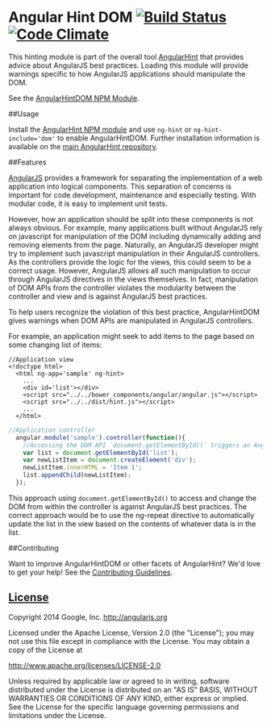 # Angular Hint DOM [![Build Status](https://travis-ci.org/angular/angular-hint-dom.svg?branch=master)](https://travis-ci.org/angular/angular-hint-dom) [![Code Climate](https://codeclimate.com/github/angular/angular-hint-dom/badges/gpa.svg)](https://codeclimate.com/github/angular/angular-hint-dom)

This hinting module is part of the overall tool [AngularHint](https://github.com/angular/angular-hint)
that provides advice about AngularJS best practices. Loading this module will provide warnings specific
to how AngularJS applications should manipulate the DOM.

See the [AngularHintDOM NPM Module](https://www.npmjs.org/package/angular-hint-dom).

##Usage

Install the [AngularHint NPM module](https://www.npmjs.org/package/angular-hint)
and use `ng-hint` or `ng-hint-include='dom'` to
enable AngularHintDOM. Further installation information is available on the
[main AngularHint repository](https://github.com/angular/angular-hint#usage).

##Features

[AngularJS](https://angularjs.org/) provides a framework for separating the implementation of a web application into logical components. This separation of concerns is important for code development, maintenance and especially testing. With modular code, it is easy to implement unit tests.

However, how an application should be split into these components is not always obvious. For example, many applications built without AngularJS rely on javascript for manipulation of the DOM including dynamically adding and removing elements from the page. Naturally, an AngularJS developer might try to implement such javascript manipulation in their AngularJS controllers. As the controllers provide the logic for the views, this could seem to be a correct usage. However, AngularJS allows all such manipulation to occur through AngularJS directives in the views themselves. In fact, manipulation of DOM APIs from the controller violates the modularity between the controller and view and is against AngularJS best practices.

To help users recognize the violation of this best practice, AngularHintDOM gives warnings when DOM APIs are manipulated in AngularJS controllers.

For example, an application might seek to add items to the page based on some changing
list of items:

```
//Application view
<!doctype html>
  <html ng-app='sample' ng-hint>
    ...
    <div id='list'></div>
    <script src="../../bower_components/angular/angular.js"></script>
    <script src="../../dist/hint.js"></script>
    ...
  </html>
```

```javascript
//Application controller
  angular.module('sample').controller(function(){
    //Accessing the DOM API `document.getElementById()` triggers an AngularHintDOM warning
    var list = document.getElementById('list');
    var newListItem = document.createElement('div');
    newListItem.innerHTML = 'Item 1';
    list.appendChild(newListItem);
  });
```

This approach using `document.getElementById()` to access and change the DOM from within the
controller is against AngularJS best practices. The correct approach would be to use the ng-repeat
directive to automatically update the list in the view based on the contents of whatever data is
in the list.

##Contributing

Want to improve AngularHintDOM or other facets of AngularHint? We'd love to get your help! See the [Contributing Guidelines](https://github.com/angular/angular-hint/blob/master/CONTRIBUTING.md).



[License](LICENSE)
------------------
Copyright 2014 Google, Inc. http://angularjs.org

Licensed under the Apache License, Version 2.0 (the "License");
you may not use this file except in compliance with the License.
You may obtain a copy of the License at

   http://www.apache.org/licenses/LICENSE-2.0

Unless required by applicable law or agreed to in writing, software
distributed under the License is distributed on an "AS IS" BASIS,
WITHOUT WARRANTIES OR CONDITIONS OF ANY KIND, either express or implied.
See the License for the specific language governing permissions and
limitations under the License.